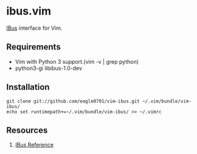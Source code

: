 ibus.vim
==========

[IBus][1] interface for Vim.

Requirements
----------

* Vim with Python 3 support.(vim -v | grep python)
* python3-gi libibus-1.0-dev

Installation
----------

    git clone git://github.com/eagle0701/vim-ibus.git ~/.vim/bundle/vim-ibus/
    echo set runtimepath+=~/.vim/bundle/vim-ibus/ >> ~/.vimrc

Resources
----------
1. [IBus Reference][2]


[1]: http://code.google.com/p/ibus/
[2]:http://www.roojs.org/seed/gir-1.2-gtk-3.0/seed/IBus.html
